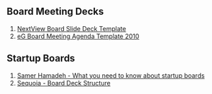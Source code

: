 

## Board Meeting Decks

  01. [NextView Board Slide Deck Template](01-nextview-board-slide-deck-template.pptx)
  02. [eG Board Meeting Agenda Template 2010](02-eg-board-meeting-agenda-template-2010.doc)

## Startup Boards

  01. [Samer Hamadeh - What you need to know about startup boards](01-samer-hamadeh-what-you-need-to-know-about-startup-boards.webloc)
  02. [Sequoia - Board Deck Structure](02-sequoia-board-deck-structure.webloc)

